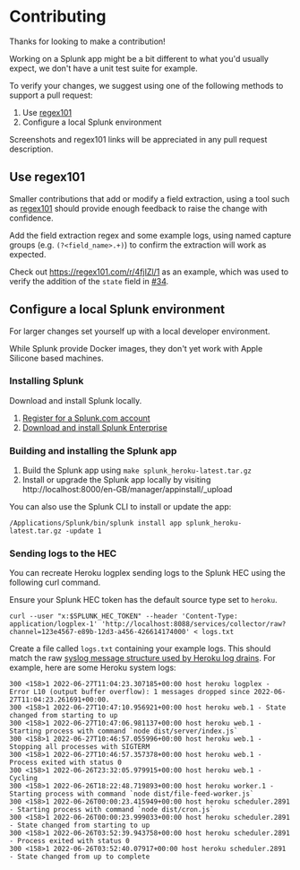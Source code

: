 # Contributing

Thanks for looking to make a contribution!

Working on a Splunk app might be a bit different to what you'd usually expect, we don't have a unit test suite for example.

To verify your changes, we suggest using one of the following methods to support a pull request:

1. Use [regex101](https://regex101.com/)
2. Configure a local Splunk environment

Screenshots and regex101 links will be appreciated in any pull request description.

## Use regex101

Smaller contributions that add or modify a field extraction, using a tool such as [regex101](https://regex101.com/) should provide enough feedback to raise the change with confidence.

Add the field extraction regex and some example logs, using named capture groups (e.g. `(?<field_name>.+)`) to confirm the extraction will work as expected.

Check out https://regex101.com/r/4fjIZl/1 as an example, which was used to verify the addition of the `state` field in [#34](https://github.com/Financial-Times/splunk-heroku/pull/34).

## Configure a local Splunk environment

For larger changes set yourself up with a local developer environment.

While Splunk provide Docker images, they don't yet work with Apple Silicone based machines.

### Installing Splunk

Download and install Splunk locally.

1. [Register for a Splunk.com account](https://www.splunk.com/page/sign_up)
2. [Download and install Splunk Enterprise](https://www.splunk.com/en_us/download/splunk-enterprise.html?locale=en_us)

### Building and installing the Splunk app

1. Build the Splunk app using `make splunk_heroku-latest.tar.gz`
2. Install or upgrade the Splunk app locally by visiting http://localhost:8000/en-GB/manager/appinstall/_upload

You can also use the Splunk CLI to install or update the app:

```
/Applications/Splunk/bin/splunk install app splunk_heroku-latest.tar.gz -update 1
```

### Sending logs to the HEC

You can recreate Heroku logplex sending logs to the Splunk HEC using the following curl command.

Ensure your Splunk HEC token has the default source type set to `heroku`.

```shell
curl --user "x:$SPLUNK_HEC_TOKEN" --header 'Content-Type: application/logplex-1' 'http://localhost:8088/services/collector/raw?channel=123e4567-e89b-12d3-a456-426614174000' < logs.txt
```

Create a file called `logs.txt` containing your example logs. This should match the raw [syslog message structure used by Heroku log drains](https://devcenter.heroku.com/articles/log-drains#https-drains). For example, here are some Heroku system logs:

```
300 <158>1 2022-06-27T11:04:23.307185+00:00 host heroku logplex - Error L10 (output buffer overflow): 1 messages dropped since 2022-06-27T11:04:23.261691+00:00.
300 <158>1 2022-06-27T10:47:10.956921+00:00 host heroku web.1 - State changed from starting to up
300 <158>1 2022-06-27T10:47:06.981137+00:00 host heroku web.1 - Starting process with command `node dist/server/index.js`
300 <158>1 2022-06-27T10:46:57.055996+00:00 host heroku web.1 - Stopping all processes with SIGTERM
300 <158>1 2022-06-27T10:46:57.357378+00:00 host heroku web.1 - Process exited with status 0
300 <158>1 2022-06-26T23:32:05.979915+00:00 host heroku web.1 - Cycling
300 <158>1 2022-06-26T18:22:48.719893+00:00 host heroku worker.1 - Starting process with command `node dist/file-feed-worker.js`
300 <158>1 2022-06-26T00:00:23.415949+00:00 host heroku scheduler.2891 - Starting process with command `node dist/cron.js`
300 <158>1 2022-06-26T00:00:23.999033+00:00 host heroku scheduler.2891 - State changed from starting to up
300 <158>1 2022-06-26T03:52:39.943758+00:00 host heroku scheduler.2891 - Process exited with status 0
300 <158>1 2022-06-26T03:52:40.07917+00:00 host heroku scheduler.2891 - State changed from up to complete
```
